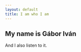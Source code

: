 ```yaml
---
layout: default
title: I am who I am
---
```


<h2>My name is Gábor Iván</h2> 

And I also listen to it.
